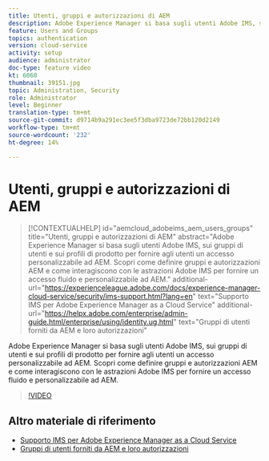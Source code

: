 ```yaml
---
title: Utenti, gruppi e autorizzazioni di AEM
description: Adobe Experience Manager si basa sugli utenti Adobe IMS, sui gruppi di utenti e sui profili di prodotto per fornire agli utenti un accesso personalizzabile ad AEM. Scopri come definire gruppi e autorizzazioni AEM e come interagiscono con le astrazioni Adobe IMS per fornire un accesso fluido e personalizzabile ad AEM.
feature: Users and Groups
topics: authentication
version: cloud-service
activity: setup
audience: administrator
doc-type: feature video
kt: 6060
thumbnail: 39151.jpg
topic: Administration, Security
role: Administrator
level: Beginner
translation-type: tm+mt
source-git-commit: d9714b9a291ec3ee5f3dba9723de72bb120d2149
workflow-type: tm+mt
source-wordcount: '232'
ht-degree: 14%

---
```



# Utenti, gruppi e autorizzazioni di AEM

>[!CONTEXTUALHELP]
>id="aemcloud_adobeims_aem_users_groups"
>title="Utenti, gruppi e autorizzazioni di AEM"
>abstract="Adobe Experience Manager si basa sugli utenti Adobe IMS, sui gruppi di utenti e sui profili di prodotto per fornire agli utenti un accesso personalizzabile ad AEM. Scopri come definire gruppi e autorizzazioni AEM e come interagiscono con le astrazioni Adobe IMS per fornire un accesso fluido e personalizzabile ad AEM."
>additional-url="https://experienceleague.adobe.com/docs/experience-manager-cloud-service/security/ims-support.html?lang=en" text="Supporto IMS per Adobe Experience Manager as a Cloud Service"
>additional-url="https://helpx.adobe.com/enterprise/admin-guide.html/enterprise/using/identity.ug.html" text="Gruppi di utenti forniti da AEM e loro autorizzazioni"

Adobe Experience Manager si basa sugli utenti Adobe IMS, sui gruppi di utenti e sui profili di prodotto per fornire agli utenti un accesso personalizzabile ad AEM. Scopri come definire gruppi e autorizzazioni AEM e come interagiscono con le astrazioni Adobe IMS per fornire un accesso fluido e personalizzabile ad AEM.

>[!VIDEO](https://video.tv.adobe.com/v/39151/?quality=12&learn=on)

## Altro materiale di riferimento

+ [Supporto IMS per Adobe Experience Manager as a Cloud Service](https://docs.adobe.com/content/help/it-IT/experience-manager-cloud-service/security/ims-support.html)
+ [Gruppi di utenti forniti da AEM e loro autorizzazioni](https://docs.adobe.com/content/help/en/experience-manager-65/administering/security/security.html#built-in-users-and-groups)
